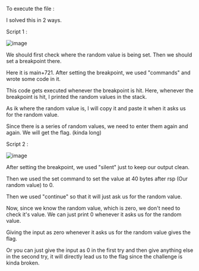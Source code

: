 To execute the file :



I solved this in 2 ways.

Script 1 :

![image](https://github.com/user-attachments/assets/85382f49-77b5-4d9f-a45e-4deb16a8059c)

We should first check where the random value is being set. Then we should set a breakpoint there.

Here it is main+721. After setting the breakpoint, we used "commands" and wrote some code in it. 

This code gets executed whenever the breakpoint is hit. Here, whenever the breakpoint is hit, I printed the random values in the stack. 

As ik where the random value is, I will copy it and paste it when it asks us for the random value.

Since there is a series of random values, we need to enter them again and again. We will get the flag. (kinda long)

Script 2 :

![image](https://github.com/user-attachments/assets/8aa8a463-10ed-4624-b229-8142dea104e3)

After setting the breakpoint, we used "silent" just to keep our output clean.

Then we used the set command to set the value at 40 bytes after rsp (Our random value) to 0.

Then we used "continue" so that it will just ask us for the random value. 

Now, since we know the random value, which is zero, we don't need to check it's value. We can just print 0 whenever it asks us for the random value. 

Giving the input as zero whenever it asks us for the random value gives the flag.

Or you can just give the input as 0 in the first try and then give anything else in the second try, it will directly lead us to the flag since the challenge is kinda broken.

